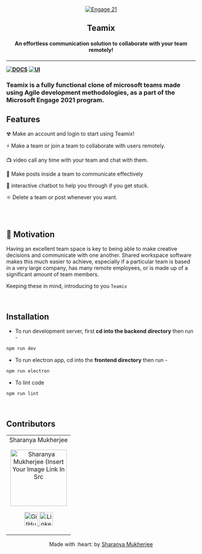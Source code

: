 <p align="center">
<a href="https://microsoft.acehacker.com/engage2021/">
	<img src="https://github.com/sharanya02/engage21/blob/main/media/miceng.png?raw=true" alt="Engage 21"/>
</a>
	<h2 align="center"> Teamix </h2>
	<h4 align="center"> An effortless communication solution to collaborate with your team remotely!<h4>
	
</p>

---

[![DOCS](https://img.shields.io/badge/Documentation-see%20docs-green?style=flat-square&logo=appveyor)](INSERT_LINK_FOR_DOCS_HERE) 
  [![UI ](https://img.shields.io/badge/User%20Interface-Link%20to%20UI-orange?style=flat-square&logo=appveyor)](https://www.figma.com/file/3SkFMId0IXsJMobMnReSO4/Engage?node-id=0%3A1)

### Teamix is a fully functional clone of microsoft teams made using Agile development methodologies, as a part of the Microsoft Engage 2021 program.
## Features
	
☢ Make an account and login to start using Teamix!

⚡ Make a team or join a team to collaborate with users remotely.
	
📺 video call any time with your team and chat with them.

🌿 Make posts inside a team to communicate effectively

🧬 interactive chatbot to help you through if you get stuck.

⚛ Delete a team or post whenever you want.

<br> </br>
## 🌻 Motivation

Having an excellent team space is key to being able to make creative decisions and communicate with one another. Shared workspace software makes this much easier to achieve, especially if a particular team is based in a very large company, has many remote employees, or is made up of a significant amount of team members.

Keeping these in mind, introducing to you `Teamix`


<br/>

## Installation
- To run development server, first **cd into the backend directory** then run -
```bash
npm run dev
```
- To run electron app, cd into the **frontend directory** then run -
```bash
npm run electron
```
- To lint code
```bash
npm run lint
```
<br/>


## Contributors

<table>
	<tr align="center">
		<td>
		Sharanya Mukherjee
		<p align="center">
			<img src = "https://avatars.githubusercontent.com/u/59661067?s=400&u=380275c84d3c07dce16d669b01755d7f020d133a&v=4" width="150" height="150" alt="Sharanya Mukherjee (Insert Your Image Link In Src">
		</p>
			<p align="center">
				<a href = "https://github.com/sharanya02">
					<img src = "http://www.iconninja.com/files/241/825/211/round-collaboration-social-github-code-circle-network-icon.svg" width="36" height = "36" alt="GitHub"/>
				</a>
				<a href = "https://www.linkedin.com/in/sharanya02/">
					<img src = "http://www.iconninja.com/files/863/607/751/network-linkedin-social-connection-circular-circle-media-icon.svg" width="36" height="36" alt="LinkedIn"/>
				</a>
			</p>
		</td>
	</tr>
</table>

<p align="center">
	Made with :heart: by <a href="https://github.com/sharanya02">Sharanya Mukherjee</a>
</p>
